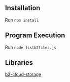 ## Installation

Run 
`npm install`

## Program Execution
Run `node listb2files.js`


## Libraries
[b2-cloud-storage](https://github.com/nodecraft/b2-cloud-storage/blob/HEAD/docs.md)
